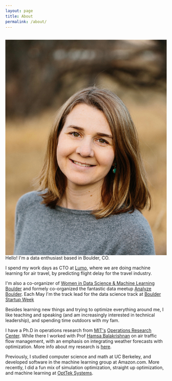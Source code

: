 ```yaml
---
layout: page
title: About
permalink: /about/
---
```

<img style="float: left; margin-top: 18px; margin-right: 20px; width: 54vh;" src="/images/diana_wlp.jpg"/>

Hello! I'm a data enthusiast based in Boulder, CO.

I spend my work days as CTO at [Lumo](https://thinklumo.com), where we are doing machine learning for air travel, by predicting flight delay for the travel industry. 

I'm also a co-organizer of [Women in Data Science & Machine Learning Boulder](https://www.meetup.com/Boulder-Women-in-Machine-Learning-and-Data-Science/) and formely co-organized the fantastic data meetup [Analyze Boulder](http://http://www.meetup.com/Analyze-Boulder/). Each May I'm the track lead for the data science track at [Boulder Startup Week](https://boulderstartupweek.com/)

Besides learning new things and trying to optimize everything around me, I like teaching and speaking (and am increasingly interested in technical leadership), and spending time outdoors with my fam.

I have a Ph.D in operations research from [MIT's](http://www.mit.edu) [Operations Research Center](http://www.mit.edu/~orc/). While there I worked with Prof [Hamsa Balakrishnan](http://web.mit.edu/hamsa/www/) on air traffic flow management, with an emphasis on integrating weather forecasts with optimization. More info about my research is [here](/research/).

Previously, I studied computer science and math at UC Berkeley, and developed software in the machine learning group at Amazon.com. More recently, I did a fun mix of simulation optimization, straight up optimization, and machine learning at [OptTek Systems](http://opttek.com).
